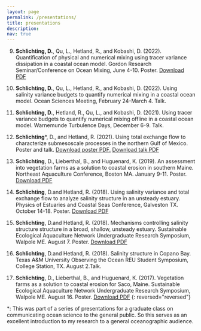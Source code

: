```yaml
---
layout: page
permalink: /presentations/
title: presentations
description:
nav: true
---
```

9. **Schlichting, D.**, Qu, L., Hetland, R., and Kobashi, D. (2022). Quantification of physical and numerical mixing using tracer variance dissipation in a coastal ocean model. Gordon Research Seminar/Conference on Ocean Mixing, June 4-10. Poster. <a href='/_pages/Schlichting_GRC_2022_Poster.pdf' class='image fit'> Download PDF</a>

8. **Schlichting, D.**, Qu, L., Hetland, R., and Kobashi, D. (2022). Using salinity variance budgets to quantify numerical mixing in a coastal ocean model. Ocean Sciences Meeting, February 24-March 4. Talk.  

7. **Schlichting, D.**, Hetland, R., Qu, L., and Kobashi, D. (2021). Using tracer variance budgets to quantify numerical mixing offline in a coastal ocean model. Warnemunde Turbulence Days, December 6-9. Talk.

6. **Schlichting***, D., and Hetland, R. (2021). Using total exchange flow to characterize submesoscale processes in the northern Gulf of Mexico. Poster and talk. <a href='/_pages/603_poster.pdf' class='image fit'> Download poster PDF.</a> <a href='/_pages/603_talk.pdf' class='image fit'> Download talk PDF</a>

5. **Schlichting**, D., Lieberthal, B., and Huguenard, K. (2019). An assessment into vegetation farms as a solution to coastal erosion in southern Maine. Northeast Aquaculture Conference, Boston MA. January 9-11. Poster. <a href='/_pages/NACE.pdf' class='image fit'> Download PDF</a>

4. **Schlichting**, D.and Hetland, R. (2018). Using salinity variance and total exchange flow to analyze salinity structure in an unsteady estuary. Physics of Estuaries and Coastal Seas Conference, Galveston TX. October 14-18. Poster. <a href='/_pages/PECS_2018.pdf' class='image fit'> Download PDF</a>

3. **Schlichting**, D.and Hetland, R. (2018). Mechanisms controlling salinity structure structure in a broad, shallow, unsteady estuary. Sustainable Ecological Aquaculture Network Undergraduate Research Symposium, Walpole ME. August 7. Poster. <a href='/_pages/Seanet_REU.pdf' class='image fit'> Download PDF</a>

2. **Schlichting**, D.and Hetland, R. (2018). Salinity structure in Copano Bay. Texas A&M University Observing the Ocean REU Student Symposium, College Station, TX. August 2.Talk.

1. **Schlichting**, D., Lieberthal, B., and Huguenard, K. (2017). Vegetation farms as a solution to coastal erosion for Saco, Maine. Sustainable Ecological Aquaculture Network Undergraduate Research Symposium, Walpole ME. August 16. Poster. <a href='/_pages/SEANET_2017.pdf' class='image fit'> Download PDF</a>
{: reversed="reversed"}

*: This was part of a series of presentations for a graduate class on communicating ocean science to the general public. So this serves as an excellent introduction to my research to a general oceanographic audience.
